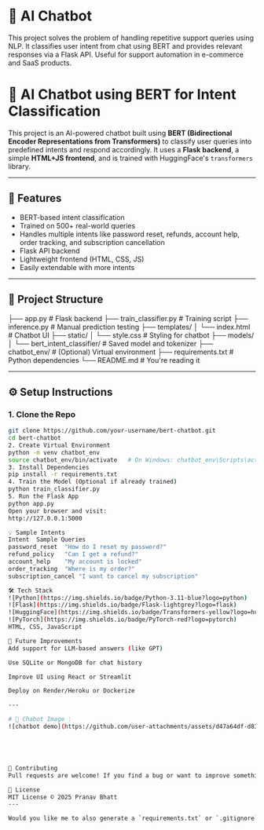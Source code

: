 # 🤖 AI Chatbot

This project solves the problem of handling repetitive support queries using NLP. It classifies user intent from chat using BERT and provides relevant responses via a Flask API. Useful for support automation in e-commerce and SaaS products.


# 🤖 AI Chatbot using BERT for Intent Classification

This project is an AI-powered chatbot built using **BERT (Bidirectional Encoder Representations from Transformers)** to classify user queries into predefined intents and respond accordingly. It uses a **Flask backend**, a simple **HTML+JS frontend**, and is trained with HuggingFace's `transformers` library.

---

## 🚀 Features

- BERT-based intent classification
- Trained on 500+ real-world queries
- Handles multiple intents like password reset, refunds, account help, order tracking, and subscription cancellation
- Flask API backend
- Lightweight frontend (HTML, CSS, JS)
- Easily extendable with more intents

---

## 📁 Project Structure

├── app.py # Flask backend
├── train_classifier.py # Training script
├── inference.py # Manual prediction testing
├── templates/
│ └── index.html # Chatbot UI
├── static/
│ └── style.css # Styling for chatbot
├── models/
│ └── bert_intent_classifier/ # Saved model and tokenizer
├── chatbot_env/ # (Optional) Virtual environment
├── requirements.txt # Python dependencies
└── README.md # You're reading it

---

## ⚙️ Setup Instructions

### 1. Clone the Repo
```bash
git clone https://github.com/your-username/bert-chatbot.git
cd bert-chatbot
2. Create Virtual Environment
python -m venv chatbot_env
source chatbot_env/bin/activate   # On Windows: chatbot_env\Scripts\activate
3. Install Dependencies
pip install -r requirements.txt
4. Train the Model (Optional if already trained)
python train_classifier.py
5. Run the Flask App
python app.py
Open your browser and visit:
http://127.0.0.1:5000

💡 Sample Intents
Intent	Sample Queries
password_reset	"How do I reset my password?"
refund_policy	"Can I get a refund?"
account_help	"My account is locked"
order_tracking	"Where is my order?"
subscription_cancel	"I want to cancel my subscription"

🛠️ Tech Stack
![Python](https://img.shields.io/badge/Python-3.11-blue?logo=python)
![Flask](https://img.shields.io/badge/Flask-lightgrey?logo=flask)
![HuggingFace](https://img.shields.io/badge/Transformers-yellow?logo=huggingface)
![PyTorch](https://img.shields.io/badge/PyTorch-red?logo=pytorch)
HTML, CSS, JavaScript

🧠 Future Improvements
Add support for LLM-based answers (like GPT)

Use SQLite or MongoDB for chat history

Improve UI using React or Streamlit

Deploy on Render/Heroku or Dockerize

---

# 🤖 Chabot Image :
![chatbot demo](https://github.com/user-attachments/assets/d47a64df-d83b-4641-b00e-8694665a5ffb)





🤝 Contributing
Pull requests are welcome! If you find a bug or want to improve something, open an issue first.

📜 License
MIT License © 2025 Pranav Bhatt
---

Would you like me to also generate a `requirements.txt` or `.gitignore`?

